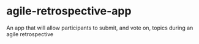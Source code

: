 # agile-retrospective-app
An app that will allow participants to submit, and vote on, topics during an agile retrospective
